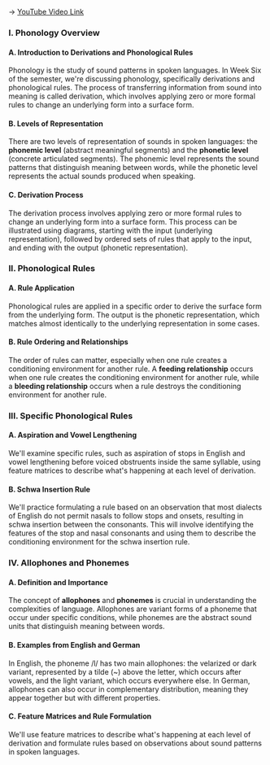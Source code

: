 -> [YouTube Video Link](https://www.youtube.com/watch?v=bVW3nS1isRU&list=PL2FP6Uxl9zMsNK6jVhY090e3FBDflTWBq&index=6&pp=iAQB)

### I. Phonology Overview
#### A. Introduction to Derivations and Phonological Rules

Phonology is the study of sound patterns in spoken languages. In Week Six of the semester, we're discussing phonology, specifically derivations and phonological rules. The process of transferring information from sound into meaning is called derivation, which involves applying zero or more formal rules to change an underlying form into a surface form.

#### B. Levels of Representation

There are two levels of representation of sounds in spoken languages: the **phonemic level** (abstract meaningful segments) and the **phonetic level** (concrete articulated segments). The phonemic level represents the sound patterns that distinguish meaning between words, while the phonetic level represents the actual sounds produced when speaking.

#### C. Derivation Process

The derivation process involves applying zero or more formal rules to change an underlying form into a surface form. This process can be illustrated using diagrams, starting with the input (underlying representation), followed by ordered sets of rules that apply to the input, and ending with the output (phonetic representation).

### II. Phonological Rules
#### A. Rule Application

Phonological rules are applied in a specific order to derive the surface form from the underlying form. The output is the phonetic representation, which matches almost identically to the underlying representation in some cases.

#### B. Rule Ordering and Relationships

The order of rules can matter, especially when one rule creates a conditioning environment for another rule. A **feeding relationship** occurs when one rule creates the conditioning environment for another rule, while a **bleeding relationship** occurs when a rule destroys the conditioning environment for another rule.

### III. Specific Phonological Rules
#### A. Aspiration and Vowel Lengthening

We'll examine specific rules, such as aspiration of stops in English and vowel lengthening before voiced obstruents inside the same syllable, using feature matrices to describe what's happening at each level of derivation.

#### B. Schwa Insertion Rule

We'll practice formulating a rule based on an observation that most dialects of English do not permit nasals to follow stops and onsets, resulting in schwa insertion between the consonants. This will involve identifying the features of the stop and nasal consonants and using them to describe the conditioning environment for the schwa insertion rule.

### IV. Allophones and Phonemes
#### A. Definition and Importance

The concept of **allophones** and **phonemes** is crucial in understanding the complexities of language. Allophones are variant forms of a phoneme that occur under specific conditions, while phonemes are the abstract sound units that distinguish meaning between words.

#### B. Examples from English and German

In English, the phoneme /l/ has two main allophones: the velarized or dark variant, represented by a tilde (~) above the letter, which occurs after vowels, and the light variant, which occurs everywhere else. In German, allophones can also occur in complementary distribution, meaning they appear together but with different properties.

#### C. Feature Matrices and Rule Formulation

We'll use feature matrices to describe what's happening at each level of derivation and formulate rules based on observations about sound patterns in spoken languages.